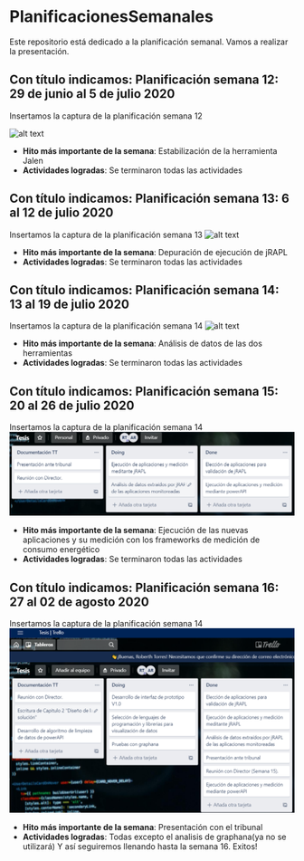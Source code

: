 # PlanificacionesSemanales
Este repositorio está dedicado a la planificación semanal. Vamos a realizar la presentación.
## Con título indicamos: Planificación semana 12: 29 de junio al 5 de julio 2020
Insertamos la captura de la planificación semana 12

![alt text](https://github.com/Practicum42-MP-20201/actividad6-retorres9/blob/master/Anotaci%C3%B3n%202020-07-13%20091031.png "Logo Title Text 1")

* **Hito más importante de la semana**: Estabilización de la herramienta Jalen
* **Actividades logradas**: Se terminaron todas las actividades

## Con título indicamos: Planificación semana 13: 6 al 12 de julio 2020
Insertamos la captura de la planificación semana 13
![alt text](https://github.com/Practicum42-MP-20201/actividad6-retorres9/blob/master/Anotaci%C3%B3n%202020-07-13%20091252.png "Logo Title Text 1")

* **Hito más importante de la semana**: Depuración de ejecución de jRAPL
* **Actividades logradas**: Se terminaron todas las actividades

## Con título indicamos: Planificación semana 14: 13 al 19 de julio 2020
Insertamos la captura de la planificación semana 14
![alt text](https://github.com/Practicum42-MP-20201/actividad6-retorres9/blob/master/Anotaci%C3%B3n%202020-07-13%20092329.png "Logo Title Text 1")

* **Hito más importante de la semana**: Análisis de datos de las dos herramientas
* **Actividades logradas**: Se terminaron todas las actividades

## Con título indicamos: Planificación semana 15: 20 al 26 de julio 2020
Insertamos la captura de la planificación semana 14
![alt text](https://github.com/Practicum42-MP-20201/actividad6-retorres9/blob/master/semana15.png "Logo Title Text 1")

* **Hito más importante de la semana**: Ejecución de las nuevas aplicaciones y su medición con los frameworks de medición de consumo energético 
* **Actividades logradas**: Se terminaron todas las actividades

## Con título indicamos: Planificación semana 16: 27 al 02 de agosto 2020
Insertamos la captura de la planificación semana 14
![alt text](https://github.com/Practicum42-MP-20201/actividad6-retorres9/blob/master/Semana%2016.png "Logo Title Text 1")

* **Hito más importante de la semana**: Presentación con el tribunal
* **Actividades logradas**: Todas excepto el analisis de graphana(ya no se utilizará)
Y así seguiremos llenando hasta la semana 16.
Exitos! 
